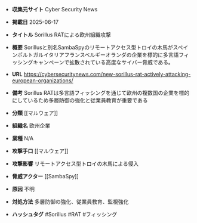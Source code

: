 - **収集元サイト**
Cyber Security News

- **掲載日**
2025-06-17

- **タイトル**
Sorillus RATによる欧州組織攻撃

- **概要**
Sorillusと別名SambaSpyのリモートアクセス型トロイの木馬がスペインポルトガルイタリアフランスベルギーオランダの企業を標的に多言語フィッシングキャンペーンで拡散されている高度なサイバー脅威である。

- **URL**
https://cybersecuritynews.com/new-sorillus-rat-actively-attacking-european-organizations/

- **備考**
Sorillus RATは多言語フィッシングを通じて欧州の複数国の企業を標的にしているため多層防御の強化と従業員教育が重要である

- **分類**
[[マルウェア]]

- **組織名**
欧州企業

- **業種**
N/A

- **攻撃手口**
[[マルウェア]]

- **攻撃影響**
リモートアクセス型トロイの木馬による侵入

- **脅威アクター**
[[SambaSpy]]

- **原因**
不明

- **対処方法**
多層防御の強化、従業員教育、監視強化

- **ハッシュタグ**
#Sorillus #RAT #フィッシング
